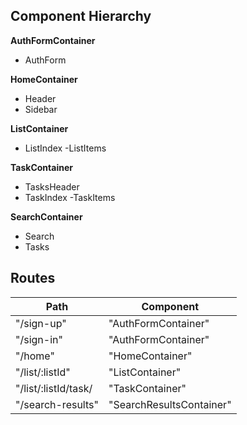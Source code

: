 ## Component Hierarchy

**AuthFormContainer**
 - AuthForm

**HomeContainer**
 - Header
 - Sidebar


**ListContainer**
- ListIndex
  -ListItems


**TaskContainer**
- TasksHeader
- TaskIndex
 -TaskItems

**SearchContainer**
 - Search
 - Tasks


 ## Routes

 |Path   | Component   |
 |-------|-------------|
 | "/sign-up" | "AuthFormContainer" |
 | "/sign-in" | "AuthFormContainer" |
 | "/home" | "HomeContainer" |
 | "/list/:listId" | "ListContainer" |
 | "/list/:listId/task/| "TaskContainer" |
 | "/search-results" | "SearchResultsContainer"
